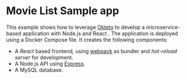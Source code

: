 # Movie List Sample app

This example shows how to leverage [Okteto](https://github.com/okteto/okteto) to develop a microservice-based application with Node.js and React . The application is deployed using a Docker Compose file. It creates the following components:

- A *React* based frontend, using [webpack](https://webpack.js.org) as bundler and *hot-reload server* for development.
- A Node.js API using [Express](https://expressjs.com).
- A MySQL database.